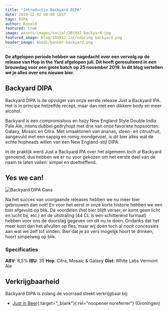 ```yaml
---
title: "Introductie Backyard DIPA"
date: 2019-12-02 08:00 CEST
tags: DIPA
author: Ronald
featured: true
image: assets/images/social/201912-backyard.jpg
featured_image: blog/201912-introducing-backyard.png
header_image: moods/banner-backyard.png
---
```


__De afgelopen periode hebben we nagedacht over een vervolg op de release van Hop in the Yard afgelopen juli. Dit heeft geresulteerd in een brouwdag voor een grote batch op 25 november 2019. In dit blog vertellen we je alles over ons nieuwe bier.__

## Backyard DIPA

Backyard DIPA is de opvolger van onze eerste release Just a Backyard IPA. Het is in principe hetzelfde recept, maar dan met een dikkere body en meer alcohol.

Backyard is een compromisloos en hazy New England Style Double India Pale Ale, intens dubbel gedryhopt met drie van onze favoriete hopsoorten: Galaxy, Mosaic en Citra. Met smaaktonen van ananas, steen- en citrusfruit, aangevuld met een sappig en romig mondgevoel, is dit bier alles wat de echte hopheads willen van een New England-stijl DIPA.

In de praktijk werd Just a Backyard IPA over het algemeen toch al Backyard genoemd, dus hebben we er nu voor gekozen om het eerste deel van de naam te laten vallen: simpel en doeltreffend.

## Yes we can!

![Backyard DIPA Cans](/assets/images/blog/201912-backyard-cans.png)

Na het succes van voorgaande releases hebben we nu meer bier gebrouwen dan ooit! En voor het eerst in onze korte historie hebben we een bier afgevuld op blik. De voordelen (het bier blijft verser, er komt geen licht en lucht bij, etc.) en de uitstraling (44 CL is een schitterend formaat) hebben voor ons de doorslag gegeven om dit nu te doen. Ondanks dat het meer kost dan het afvullen op fles, maar wij doen toch al nooit concessies aan wat we zelf tof vinden. Bier dat je zo vers mogelijk hoort te drinken, hoort simpelweg op blik.

### Specificaties

__ABV__: 8,5%
__IBU__: 35
__Hop__: Citra, Mosaic & Galaxy
__Gist__: White Labs Vermont Ale

## Verkrijgbaarheid

Backyard DIPA is zolang de voorraad strekt verkrijgbaar bij:

- [Just in Beer](https://www.justinbeer.nl){:target="_blank"}{:rel="noopener noreferrer"} (Groningen)

<!-- __Afgelopen zondag 30 juni is ons nieuwste bier Hop in the Yard in première gegaan. Het eerste fust Hop in the Yard werd aangeslagen tijdens de BBQ x IPA van Bierlokaal Café De Koffer in Groningen.__

## Wat is Hop in the Yard voor bier?

Hop in the Yard is een double dry-hopped New England style IPA, geïnspireerd door de IPA's die we zo goed kennen van de Amerikaanse oostkust.

### NEIPA

Een New England IPA is een dik, juicy bier. Het wordt het best gedefinieerd door zijn wazige (hazy) uiterlijk. Het bier is meestal wazig omdat het niet wordt gefilterd zoals andere bieren. Deze IPA's worden vaak dubbel gedryhopt - er wordt twee keer hop toegevoegd tijdens de hoofdvergisting - wat bijdraagt aan de nevel en het fruitige aroma. Liefhebbers allerlande zijn gek op deze wazige IPA's, omdat ze mooie bloemige en citrusachtige tonen hebben, een gladde, romige textuur, en ze zijn minder bitter dan andere soorten IPA's.

### Hop in the Yard

Hop in the Yard is intens (dubbel) gedryhopt met maar liefst 20 gram Citra en Mosaic per liter. Deze grote hoeveelheid hop zorgt voor een ware smaakexplosie. De combinatie van Mosaic en Citra geeft het bier een fruitig hoppig karakter, mooie citrustonen en veel tropisch fruit. Een klein bittertje zorgt voor voldoende tegengas, de gebruikte havervlokken voor een romig mondgevoel.

[Bekijk Hop in the Yard op Untappd](https://untappd.com/b/folkingebrew-hop-in-the-yard/3301954){:target="_blank"}{:rel="noopener noreferrer"}

![Hop in the Yard in proper glassware](/assets/images/blog/20190701-proper-glassware.jpg)

### Specificaties

__ABV__: 6,9%<br>
__IBU__: 35<br>
__Hop__: Citra & Mosaic<br>
__Gist__: WLP066 London Fog Ale

## Verkrijgbaarheid

Hop in the Yard is zolang de voorraad strekt verkrijgbaar bij:

- [Just in Beer](https://www.justinbeer.nl){:target="_blank"}{:rel="noopener noreferrer"} (Groningen)
- [Bierlokaal Café De Koffer](https://dekoffer.nl/){:target="_blank"}{:rel="noopener noreferrer"} (Groningen)
- [Chaplin's Pub](https://www.chaplinspub.nl/){:target="_blank"}{:rel="noopener noreferrer"} (Groningen)
- [Baxbier Proeflokaal](https://www.baxbier.com/proeflokaal/){:target="_blank"}{:rel="noopener noreferrer"} (Groningen)
- [Internationaal Biercafé Olivier](https://www.facebook.com/oliviergroningen/){:target="_blank"}{:rel="noopener noreferrer"} (Groningen)
- [Café De Toeter](https://www.cafedetoeter.nl/){:target="_blank"}{:rel="noopener noreferrer"} (Groningen)
- [Block & Barrels](https://blockandbarrels.nl/){:target="_blank"}{:rel="noopener noreferrer"} (Groningen)
- [Borrelcafé Oblomov](https://oblomovgroningen.nl/){:target="_blank"}{:rel="noopener noreferrer"} (Groningen)
- [Barracuda Social Club](https://barracuda-bar.nl/){:target="_blank"}{:rel="noopener noreferrer"} (Groningen)
- [Gelkinge9](https://www.facebook.com/gelkinge9/){:target="_blank"}{:rel="noopener noreferrer"} (Groningen)
- [The Dog's Bollocks](https://www.thedogsbollocks.nl/){:target="_blank"}{:rel="noopener noreferrer"} (Groningen)
- [Sterk](https://www.sterk.amsterdam/){:target="_blank"}{:rel="noopener noreferrer"} (Amsterdam)
- [Drie Meter Bier / Little Beer Shop](https://www.littlebeershop.nl/){:target="_blank"}{:rel="noopener noreferrer"} (Utrecht)
- [Drankenspeciaak Jelle](https://www.drankenspeciaalzaakjelle.nl/){:target="_blank"}{:rel="noopener noreferrer"} (Leeuwarden)
- [Brewpub Stanislaus Brewskovitsch](https://www.stanislausbrewskovitch.nl/brewpub/){:target="_blank"}{:rel="noopener noreferrer"} (Enschede)
- [Speciaalbierencafé De Gezelligheid](https://www.cafedegezelligheid.nl/){:target="_blank"}{:rel="noopener noreferrer"} (Zwolle)
- [Rock City Brewpub](https://rockcitybrewpub.nl/){:target="_blank"}{:rel="noopener noreferrer"} (Amersfoort)

Ook is Hop in the Yard verkrijgbaar van tap tijdens [het Boilermaker Cocktail & Craft Beer Festival](https://www.facebook.com/Cocktail-Craft-Beer-Festival-265381274009234/){:target="_blank"}{:rel="noopener noreferrer"}. Dit festival vindt plaats op vrijdag 12 en zaterdag 13 juli bij DOT in Groningen.

Tenslotte is de IPA [online te bestellen bij Beerdome.nl](https://www.beerdome.nl){:target="_blank"}{:rel="noopener noreferrer"}.

Wij danken alle klanten en afnemers voor hun vertrouwen in Folkingebrew! Tot snel! -->
